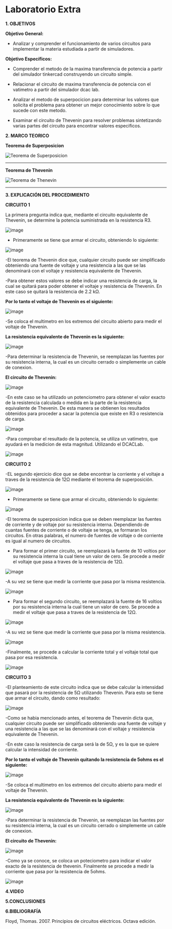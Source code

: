 # Laboratorio Extra

**1. OBJETIVOS** 

**Objetivo General:**

* Analizar y comprender el funcionamiento de varios circuitos para implementar la materia estudiada a partir de simuladores. 

**Objetivo Específicos:**

* Comprender el metodo de la maxima transferencia de potencia a partir del simulador tinkercad construyendo un circuito simple.

* Relacionar el circuito de maxima transferencia de potencia con el vatimetro a partir del simulador dcac lab. 

* Analizar el metodo de superpocicion para determinar los valores que solicita el problema para obtener un mejor conocimiento sobre lo que sucede con este metodo.

* Examinar el circuito de Thevenin para resolver problemas sintetizando varias partes del circuito para encontrar valores especificos. 

**2. MARCO TEORICO**

**Teorema de Superposicion**

![Teorema de Superposicion](https://user-images.githubusercontent.com/105677231/183779585-1b03486a-34cc-4254-8b9f-724ee45ec4a6.JPG)
***

**Teorema de Thevenin**

![Teorema de Thenevin](https://user-images.githubusercontent.com/105677231/183779622-ea299748-cc84-4351-994f-2c0c6d47798f.JPG)
***

**3. EXPLICACIÓN DEL PROCEDIMIENTO**

**CIRCUITO 1**

La primera pregunta indica que, mediante el circuito equivalente de Thevenin, se determine la potencia suministrada en la resistencia R3.

![image](https://user-images.githubusercontent.com/105677231/183782985-db0dea3b-fb36-4ad9-9761-4d5fa18efe9d.png)

- Primeramente se tiene que armar el circuito, obteniendo lo siguiente:

![image](https://user-images.githubusercontent.com/105677231/183783044-e79cb572-3baa-48fb-93a1-163bce45ba65.png)

-El teorema de Thevenin dice que, cualquier circuito puede ser simplificado obteniendo una fuente de voltaje y una resistencia a las que se las denominará con el voltaje y resistencia equivalente de Thevenin. 

-Para obtener estos valores se debe indicar una resistencia de carga, la cual se quitará para poder obtener el voltaje y resistencia de Thevenin. En este caso se quitará la resistencia de 2.2 kΩ. 

**Por lo tanto el voltaje de Thevenin es el siguiente:**

![image](https://user-images.githubusercontent.com/105677231/183783388-b08cdfaf-caae-4325-9f30-30032a37beef.png)

-Se coloca el multimetro en los extremos del circuito abierto para medir el voltaje de Thevenin.

**La resistencia equivalente de Thevenin es la siguiente:**

![image](https://user-images.githubusercontent.com/105677231/183783492-1861766b-7bc7-48e2-9e2f-c1dccba5ee8f.png)

-Para determinar la resistencia de Thevenin, se reemplazan las fuentes por su resistencia interna, la cual es un circuito cerrado o simplemente un cable de conexion. 

**El circuito de Thevenin:**

![image](https://user-images.githubusercontent.com/105677231/183783652-f708807f-f448-4112-8d55-019b02aa9df0.png)

-En este caso se ha utilizado un potenciometro para obtener el valor exacto de la resistencia calculada o medida en la parte de la resistencia equivalente de Thevenin. De esta manera se obtienen los resultados obtenidos para proceder a sacar la potencia que existe en R3 o resistencia de carga. 

![image](https://user-images.githubusercontent.com/105677231/183784022-a97cc58f-c4ef-4a8e-be4c-0725fa02398c.png)

-Para comprobar el resultado de la potencia, se utiliza un vatímetro, que ayudará en la medicion de esta magnitud. Utilizando el DCACLab.

![image](https://user-images.githubusercontent.com/105677231/183783895-b79c66d6-6493-4159-995a-2f201475a55f.png)

**CIRCUITO 2**

-EL segundo ejercicio dice que se debe encontrar la corriente y el voltaje a traves de la resistencia de 12Ω mediante el teorema de superposición. 

![image](https://user-images.githubusercontent.com/105677231/184025417-de69e5de-ced4-4843-bcd7-13b23b2bac79.png)

- Primeramente se tiene que armar el circuito, obteniendo lo siguiente:

![image](https://user-images.githubusercontent.com/105677231/184025522-6f4939d2-ff9f-48ce-a7b1-2b6782ca41f6.png)

-El teorema de superposicion indica que se deben reemplazar las fuentes de corriente y de voltaje por su resistencia interna. Dependiendo de cuantas fuentes de corriente o de voltaje se tenga, se formaran los circuitos. En otras palabras, el numero de fuentes de voltaje o de corriente es igual al numero de circuitos. 

- Para formar el primer circuito, se reemplazará la fuente de 10 voltios por su resistencia interna la cual tiene un valor de cero. Se procede a medir el voltaje que pasa a traves de la resistencia de 12Ω. 

![image](https://user-images.githubusercontent.com/105677231/184026134-cc6a5c34-628a-4097-a9ae-0053ee37878e.png)

-A su vez se tiene que medir la corriente que pasa por la misma resistencia. 

![image](https://user-images.githubusercontent.com/105677231/184026187-53b5c655-e427-4b80-9b05-15fbdbaac993.png)

- Para formar el segundo circuito, se reemplazará la fuente de 16 voltios por su resistencia interna la cual tiene un valor de cero. Se procede a medir el voltaje que pasa a traves de la resistencia de 12Ω.

![image](https://user-images.githubusercontent.com/105677231/184026239-e6371258-e220-4513-8ce5-01c3bf17e0f9.png)

-A su vez se tiene que medir la corriente que pasa por la misma resistencia. 

![image](https://user-images.githubusercontent.com/105677231/184026273-666f299a-b28c-451d-b0b7-4b70a42200ec.png)

-Finalmente, se procede a calcular la corriente total y el voltaje total que pasa por esa resistencia. 

![image](https://user-images.githubusercontent.com/105677231/184026490-f43f9068-8572-46e9-9576-b8bcf6bba889.png)


**CIRCUITO 3**

-El planteamiento de este circuito indica que se debe calcular la intensidad que pasará por la resistencia de 5Ω utilizando Thevenin. Para esto se tiene que armar el circuito, dando como resultado: 

![image](https://user-images.githubusercontent.com/105677231/184026741-e5be52fb-0a2d-49a2-ad8f-7efd16288dff.png)

-Como se habia mencionado antes, el teorema de Thevenin dicta que, cualquier circuito puede ser simplificado obteniendo una fuente de voltaje y una resistencia a las que se las denominará con el voltaje y resistencia equivalente de Thevenin. 

-En este caso la resistencia de carga será la de 5Ω, y es la que se quiere calcular la intensidad de corriente. 

**Por lo tanto el voltaje de Thevenin quitando la resistencia de 5ohms es el siguiente:**

![image](https://user-images.githubusercontent.com/105677231/184026942-446332a0-7f51-422b-a0ac-1a47b20ccda1.png)

-Se coloca el multimetro en los extremos del circuito abierto para medir el voltaje de Thevenin.

**La resistencia equivalente de Thevenin es la siguiente:**

![image](https://user-images.githubusercontent.com/105677231/184027030-2a4a2cc0-ea7c-4384-8a54-1c45fc30fc23.png)

-Para determinar la resistencia de Thevenin, se reemplazan las fuentes por su resistencia interna, la cual es un circuito cerrado o simplemente un cable de conexion. 

**El circuito de Thevenin:**

![image](https://user-images.githubusercontent.com/105677231/184027097-a899518b-3d50-4966-afdb-c2f0019322d1.png)

-Como ya se conoce, se coloca un poteciometro para indicar el valor exacto de la resistencia de thevenin. Finalmente se procede a medir la corriente que pasa por la resistencia de 5ohms.

![image](https://user-images.githubusercontent.com/105677231/184027294-69a36013-4228-414c-9138-df16f81a010b.png)

**4.VIDEO**

**5.CONCLUSIONES**

**6.BIBLIOGRAFÍA**

Floyd, Thomas. 2007. Principios de circuitos eléctricos. Octava edición.




